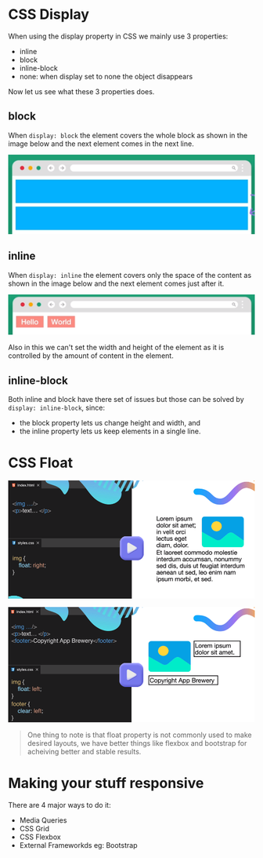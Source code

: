# CSS Display
When using the display property in CSS we mainly use 3 properties:

- inline
- block 
- inline-block
- none: when display set to none the object disappears

Now let us see what these 3 properties does.

## block
When `display: block` the element covers the whole block as shown in the image below and the next element comes in the next line.

![image explaining `diplay: block`](./images/image.png)

## inline
When `display: inline` the element covers only the space of the content as shown in the image below and the next element comes just after it.

![image explaining `diplay: inline`](./images/image%202.png)

Also in this we can't set the width and height of the element as it is controlled by the amount of content in the element.

## inline-block 
Both inline and block have there set of issues but those can be solved by `display: inline-block`, since: 
- the block property lets us change height and width, and
- the inline property lets us keep elements in a single line.


# CSS Float

![image exlaining float property](./images/image%203.png)

![image explaining clearing from float](./images/image%204.png)

> One thing to note is that float property is not commonly used to make desired layouts, we have better things like flexbox and bootstrap for acheiving better and stable results.


# Making your stuff responsive

There are 4 major ways to do it:

- Media Queries
- CSS Grid
- CSS Flexbox
- External Frameworkds eg: Bootstrap